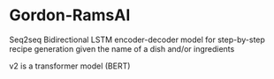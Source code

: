 # Gordon-RamsAI
Seq2seq Bidirectional LSTM encoder-decoder model for step-by-step recipe generation given the name of a dish and/or ingredients

v2 is a transformer model (BERT)
